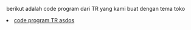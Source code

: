berikut adalah code program dari TR yang kami buat dengan tema toko
<li><a href="https://github.com/oktomigo/LATIHAN-ASD/blob/dddcc17cd08ca0b7b4d5b44609e6cc6140eff1d1/link%20list/main.c">code program TR asdos</a></li>
